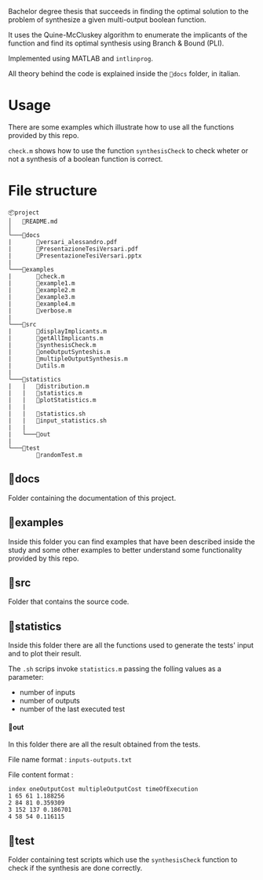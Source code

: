 Bachelor degree thesis that succeeds in finding the optimal solution to the problem of synthesize a given multi-output boolean function.

It uses the Quine-McCluskey algorithm to enumerate the implicants of the function and find its optimal synthesis using Branch & Bound (PLI).

Implemented using MATLAB and `intlinprog`.

All theory behind the code is explained inside the `📂docs` folder, in italian.

# Usage

There are some examples which illustrate how to use all the functions provided by this repo. 

`check.m` shows how to use the function `synthesisCheck` to check wheter or not a synthesis of a boolean function is correct.

# File structure

```
📦project
│	📃README.md
│
└───📂docs
|		📃versari_alessandro.pdf
|		📃PresentazioneTesiVersari.pdf
|		📃PresentazioneTesiVersari.pptx
|
└───📂examples
|		📜check.m
|		📜example1.m
|		📜example2.m
|		📜example3.m
|		📜example4.m
|		📜verbose.m
|
└───📂src
|		📜displayImplicants.m
|		📜getAllImplicants.m
|		📜synthesisCheck.m
|		📜oneOutputSynteshis.m
|		📜multipleOutputSynthesis.m
|		📜utils.m
|
└───📂statistics
|	|	📜distribution.m
|	|	📜statistics.m
|	|	📜plotStatistics.m
|	|
|	|	📜statistics.sh
|	|	📜input_statistics.sh
|	|
|	└───📂out
|
└───📂test
		📜randomTest.m

```


## 📂docs

Folder containing the documentation of this project.

## 📂examples

Inside this folder you can find examples that have been described inside the study and some other examples to better understand some functionality provided by this repo.

## 📂src

Folder that contains the source code.

## 📂statistics

Inside this folder there are all the functions used to generate the tests' input and to plot their result.

The `.sh` scrips invoke `statistics.m` passing the folling values as a parameter:
- number of inputs
- number of outputs
- number of the last executed test

#### 📂out 

In this folder there are all the result obtained from the tests.

File name format : `inputs-outputs.txt`

File content format :  

```
index oneOutputCost multipleOutputCost timeOfExecution
1 65 61 1.188256
2 84 81 0.359309
3 152 137 0.186701
4 58 54 0.116115
```

## 📂test

Folder containing test scripts which use the `synthesisCheck` function to check if the synthesis are done correctly.
